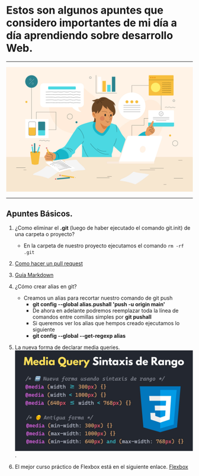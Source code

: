 # Estos son algunos apuntes que considero importantes de mi día a día aprendiendo sobre desarrollo Web.

---

![Apuntes Diarios sobre desarrollo web](img/apunte.jpg)

---

## Apuntes Básicos.

1. ¿Como eliminar el <b>.git</b> (luego de haber ejecutado el comando git.init) de una carpeta o proyecto?
   - En la carpeta de nuestro proyecto ejecutamos el comando
     `rm -rf .git`
2. [Como hacer un pull request](https://docs.github.com/es/pull-requests/collaborating-with-pull-requests/proposing-changes-to-your-work-with-pull-requests/creating-a-pull-request "Pull Rquest")

3. [Guía Markdown](https://tutorialmarkdown.com/guia "Guía Markdown")

4. ¿Cómo crear alias en git?
   - Creamos un alias para recortar nuestro comando de git push
     - <b>git config --global alias.pushall 'push -u origin main'</b>
     - De ahora en adelante podremos reemplazar toda la línea de comandos entre comillas simples por <b>git pushall</b>
     - Si queremos ver los alias que hempos creado ejecutamos lo siguiente
     - <b>git config --global --get-regexp alias</b>
5. La nueva forma de declarar media queries.
   ![Media Queries](img/media-queries.jpg).

6. El mejor curso práctico de Flexbox está en el siguiente enlace.
   [Flexbox](https://www.youtube.com/playlist?list=PLiyWNoCa29IIB_LuV8JUDVF9OpuVNT04l "Cursos en youtube")
